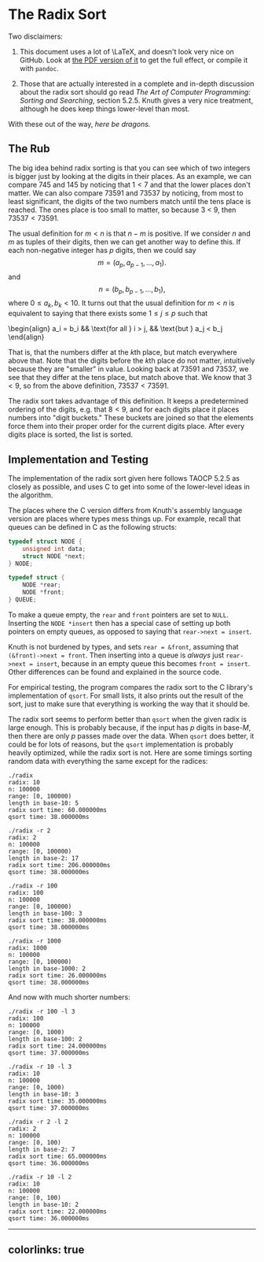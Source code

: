 # The Radix Sort

Two disclaimers:

1. This document uses a lot of \LaTeX, and doesn't look very nice on GitHub.
Look at [the PDF version of it](./notes.pdf) to get the full effect, or compile
it with `pandoc`.

2. Those that are actually interested in a complete and in-depth discussion
about the radix sort should go read _The Art of Computer Programming: Sorting
and Searching_, section 5.2.5. Knuth gives a very nice treatment, although he
does keep things lower-level than most.

With these out of the way, _here be dragons._

## The Rub

The big idea behind radix sorting is that you can see which of two integers is
bigger just by looking at the digits in their places. As an example, we can
compare 745 and 145 by noticing that $1 < 7$ and that the lower places don't
matter. We can also compare 73591 and 73537 by noticing, from most to least
significant, the digits of the two numbers match until the tens place is
reached. The ones place is too small to matter, so because 3 < 9, then $73537 <
73591$.

The usual definition for $m < n$ is that $n - m$ is positive. If we consider
$n$ and $m$ as tuples of their digits, then we can get another way to define
this. If each non-negative integer has $p$ digits, then we could say $$m =
(a_p, a_{p-1}, \dots, a_1).$$ and $$n = (b_p, b_{p-1}, \dots, b_1),$$ where $0
\leq a_k, b_k < 10$. It turns out that the usual definition for $m < n$ is
equivalent to saying that there exists some $1 \leq j \leq p$ such that

\begin{align}
    a_i = b_i && \text{for all } i > j, && \text{but } a_j < b_j
\end{align}

That is, that the numbers differ at the $k$th place, but match everywhere above
that. Note that the digits before the $k$th place do not matter, intuitively
because they are "smaller" in value. Looking back at $73591$ and $73537$, we
see that they differ at the tens place, but match above that. We know that $3 <
9$, so from the above definition, $73537 < 73591$.

The radix sort takes advantage of this definition. It keeps a predetermined
ordering of the digits, e.g. that $8 < 9$, and for each digits place it places
numbers into "digit buckets." These buckets are joined so that the elements
force them into their proper order for the current digits place. After every
digits place is sorted, the list is sorted.

## Implementation and Testing

The implementation of the radix sort given here follows TAOCP 5.2.5 as closely
as possible, and uses C to get into some of the lower-level ideas in the algorithm.

The places where the C version differs from Knuth's assembly language version
are places where types mess things up. For example, recall that queues can be
defined in C as the following structs:

```C
typedef struct NODE {
    unsigned int data;
    struct NODE *next;
} NODE;

typedef struct {
    NODE *rear;
    NODE *front;
} QUEUE;
```

To make a queue empty, the `rear` and `front` pointers are set to `NULL`.
Inserting the `NODE *insert` then has a special case of setting up both
pointers on empty queues, as opposed to saying that `rear->next = insert`.

Knuth is not burdened by types, and sets `rear = &front`, assuming that
`(&front)->next = front`. Then inserting into a queue is _always_ just
`rear->next = insert`, because in an empty queue this becomes `front = insert`.
Other differences can be found and explained in the source code.

For empirical testing, the program compares the radix sort to the C library's
implementation of `qsort`. For small lists, it also prints out the result of
the sort, just to make sure that everything is working the way that it should
be.

The radix sort seems to perform better than `qsort` when the given radix is
large enough. This is probably because, if the input has $p$ digits in
base-$M$, then there are only $p$ passes made over the data. When `qsort` does
better, it could be for lots of reasons, but the `qsort` implementation is
probably heavily optimized, while the radix sort is not. Here are some timings
sorting random data with everything the same except for the radices:

    ./radix
    radix: 10
    n: 100000
    range: [0, 100000)
    length in base-10: 5
    radix sort time: 60.000000ms
    qsort time: 38.000000ms

    ./radix -r 2
    radix: 2
    n: 100000
    range: [0, 100000)
    length in base-2: 17
    radix sort time: 206.000000ms
    qsort time: 38.000000ms

    ./radix -r 100
    radix: 100
    n: 100000
    range: [0, 100000)
    length in base-100: 3
    radix sort time: 38.000000ms
    qsort time: 38.000000ms

    ./radix -r 1000
    radix: 1000
    n: 100000
    range: [0, 100000)
    length in base-1000: 2
    radix sort time: 26.000000ms
    qsort time: 38.000000ms


And now with much shorter numbers:

    ./radix -r 100 -l 3
    radix: 100
    n: 100000
    range: [0, 1000)
    length in base-100: 2
    radix sort time: 24.000000ms
    qsort time: 37.000000ms

    ./radix -r 10 -l 3
    radix: 10
    n: 100000
    range: [0, 1000)
    length in base-10: 3
    radix sort time: 35.000000ms
    qsort time: 37.000000ms

    ./radix -r 2 -l 2
    radix: 2
    n: 100000
    range: [0, 100)
    length in base-2: 7
    radix sort time: 65.000000ms
    qsort time: 36.000000ms

    ./radix -r 10 -l 2
    radix: 10
    n: 100000
    range: [0, 100)
    length in base-10: 2
    radix sort time: 22.000000ms
    qsort time: 36.000000ms


---
colorlinks: true
---
